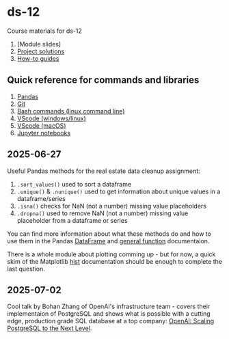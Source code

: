 # ds-12
Course materials for ds-12

1. [Module slides]
2. [Project solutions](https://github.com/gperdrizet/ds-12/blob/main/solutions.md)
3. [How-to guides](https://github.com/gperdrizet/ds-12/blob/main/guides.md)

## Quick reference for commands and libraries

1. [Pandas](https://pandas.pydata.org/Pandas_Cheat_Sheet.pdf)
2. [Git](https://education.github.com/git-cheat-sheet-education.pdf)
3. [Bash commands (linux command line)](https://icosbigdatacamp.github.io/2018-summer-camp/slides/BASH_Cheat_Sheet.pdf)
4. [VScode (windows/linux)](https://code.visualstudio.com/shortcuts/keyboard-shortcuts-windows.pdf)
5. [VScode (macOS)](https://code.visualstudio.com/shortcuts/keyboard-shortcuts-macos.pdf)
6. [Jupyter notebooks](https://www.edureka.co/blog/wp-content/uploads/2018/10/Jupyter_Notebook_CheatSheet_Edureka.pdf)


## 2025-06-27

Useful Pandas methods for the real estate data cleanup assignment:

1. `.sort_values()` used to sort a dataframe
2. `.unique()` & `.nunique()` used to get information about unique values in a dataframe/series
3. `.isna()` checks for NaN (not a number) missing value placeholders
3. `.dropna()` used to remove NaN (not a number) missing value placeholder from a dataframe or series

You can find more information about what these methods do and how to use them in the Pandas [DataFrame](https://pandas.pydata.org/docs/reference/frame.html) and [general function](https://pandas.pydata.org/docs/reference/general_functions.html) documentaion.

There is a whole module about plotting comming up - but for now, a quick skim of the Matplotlib [hist](https://matplotlib.org/stable/api/_as_gen/matplotlib.pyplot.hist.html) documentation should be enough to complete the last question.

## 2025-07-02

Cool talk by Bohan Zhang of OpenAI's infrastructure team - covers their implementaion of PostgreSQL and shows what is possible with a cutting edge, production grade SQL database at a top company: [OpenAI: Scaling PostgreSQL to the Next Level](https://www.pixelstech.net/article/1747708863-openai%3a-scaling-postgresql-to-the-next-level).